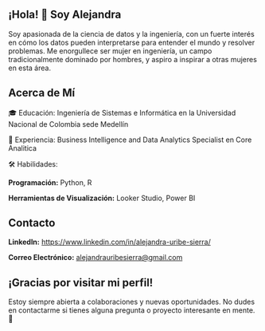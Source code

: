 ## ¡Hola! 👋 Soy Alejandra

Soy apasionada de la ciencia de datos y la ingeniería, con un fuerte interés en cómo los datos pueden interpretarse para entender el mundo y resolver problemas. Me enorgullece ser mujer en ingeniería, un campo tradicionalmente dominado por hombres, y aspiro a inspirar a otras mujeres en esta área.

## Acerca de Mí

🎓 Educación: Ingeniería de Sistemas e Informática en la Universidad Nacional de Colombia sede Medellín

💼 Experiencia: Business Intelligence and Data Analytics Specialist en Core Analitica

🛠️ Habilidades:

**Programación:** Python, R

**Herramientas de Visualización:** Looker Studio, Power BI

## Contacto

**LinkedIn:** https://www.linkedin.com/in/alejandra-uribe-sierra/

**Correo Electrónico:** alejandrauribesierra@gmail.com

## ¡Gracias por visitar mi perfil!

Estoy siempre abierta a colaboraciones y nuevas oportunidades. No dudes en contactarme si tienes alguna pregunta o proyecto interesante en mente. 🚀
<!--

- 🔭 I’m currently working on ...
- 🌱 I’m currently learning ...
- 💬 Ask me about ...
- 📫 How to reach me: ...
- ⚡ Fun fact: ...
-->
